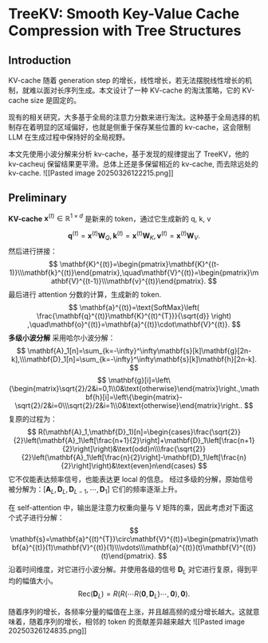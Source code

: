 # TreeKV: Smooth Key-Value Cache Compression with Tree Structures

## Introduction
KV-cache 随着 generation step 的增长，线性增长，若无法摆脱线性增长的机制，就难以面对长序列生成。本文设计了一种 KV-cache 的淘汰策略，它的 KV-cache size 是固定的。

现有的相关研究，大多基于全局的注意力分数来进行淘汰。这种基于全局选择的机制存在着明显的区域偏好，也就是侧重于保存某些位置的 kv-cache，这会限制 LLM 在生成过程中保持好的全局视野。

本文先使用小波分解来分析 kv-cache，基于发现的规律提出了 TreeKV，他的 kv-cacheuj 保留结果更平滑。总体上还是多保留相近的 kv-cache, 而去除远处的 kv-cache.
![[Pasted image 20250326122215.png]]

## Preliminary
**KV-cache**
$\mathbf{x}^{(t)}\in \mathbb{R}^{1\times d}$ 是新来的 token，通过它生成新的 q, k, v

$$
\mathbf{q}^{(t)}=\mathbf{x}^{(t)}\mathbf{W}_Q,\mathbf{k}^{(t)}=\mathbf{x}^{(t)}\mathbf{W}_K,\mathbf{v}^{(t)}=\mathbf{x}^{(t)}\mathbf{W}_V.
$$
然后进行拼接：
$$
\mathbf{K}^{(t)}=\begin{pmatrix}\mathbf{K}^{(t-1)}\\\mathbf{k}^{(t)}\end{pmatrix},\quad\mathbf{V}^{(t)}=\begin{pmatrix}\mathbf{V}^{(t-1)}\\\mathbf{v}^{(t)}\end{pmatrix}.
$$
最后进行 attention 分数的计算，生成新的 token.
$$
\mathbf{a}^{(t)}=\text{SoftMax}\left( \frac{\mathbf{q}^{(t)}\mathbf{K}^{(t)^{T}}}{\sqrt{d}}
\right)
,\quad\mathbf{o}^{(t)}=\mathbf{a}^{(t)}\cdot\mathbf{V}^{(t)}.
$$
**多级小波分解**
采用哈尔小波分解：
$$
\mathbf{A}_1[n]=\sum_{k=-\infty}^\infty\mathbf{s}[k]\mathbf{g}[2n-k],\\\mathbf{D}_1[n]=\sum_{k=-\infty}^\infty\mathbf{s}[k]\mathbf{h}[2n-k].
$$
$$
\mathbf{g}[i]=\left\{\begin{matrix}\sqrt{2}/2&i=0,1\\0&\text{otherwise}\end{matrix}\right.,\mathbf{h}[i]=\left\{\begin{matrix}-\sqrt{2}/2&i=0\\\sqrt{2}/2&i=1\\0&\text{otherwise}\end{matrix}\right..
$$
复原的过程为：
$$
R(\mathbf{A}_1,\mathbf{D}_1)[n]=\begin{cases}\frac{\sqrt{2}}{2}\left(\mathbf{A}_1\left[\frac{n+1}{2}\right]+\mathbf{D}_1\left[\frac{n+1}{2}\right]\right)&\text{odd}n\\\frac{\sqrt{2}}{2}\left(\mathbf{A}_1\left[\frac{n}{2}\right]-\mathbf{D}_1\left[\frac{n}{2}\right]\right)&\text{even}n\end{cases}
$$
它不仅能表达频率信号，也能表达更 local 的信息。
经过多级的分解，原始信号被分解为：$[\mathbf{A}_L,\mathbf{D}_L,\mathbf{D}_{L-1},\cdots,\mathbf{D}_1]$ 它们的频率逐渐上升。


在 self-attention 中，输出是注意力权重向量与 V 矩阵的乘，因此考虑对下面这个式子进行分解：
$$
\mathbf{s}=\mathbf{a}^{(t)^{T}}\circ\mathbf{V}^{(t)}=\begin{pmatrix}\mathbf{a}^{(t)}(1)\mathbf{V}^{(t)}(1)\\\vdots\\\mathbf{a}^{(t)}(t)\mathbf{V}^{(t)}(t)\end{pmatrix}.
$$
沿着时间维度，对它进行小波分解。并使用各级的信号 $\mathbf{D}_{L}$ 对它进行复原，得到平均的幅值大小。
$$
\mathrm{Rec}(\mathbf{D}_L)=R(R(\cdots R(\mathbf{0},\mathbf{D}_L)\cdots,\mathbf{0}),\mathbf{0}).
$$

随着序列的增长，各频率分量的幅值在上涨，并且越高频的成分增长越大。这就意味着，随着序列的增长，相邻的 token 的贡献差异越来越大
![[Pasted image 20250326124835.png]]